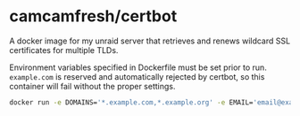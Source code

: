 # camcamfresh/certbot

A docker image for my unraid server that retrieves and renews wildcard SSL certificates for multiple TLDs.

Environment variables specified in Dockerfile must be set prior to run. `example.com` is reserved and automatically rejected by certbot, so this container will fail without the proper settings.

```bash
docker run -e DOMAINS='*.example.com,*.example.org' -e EMAIL='email@example.com' -v /luadns.ini:/config/luadns.ini camcamfresh/certbot
```